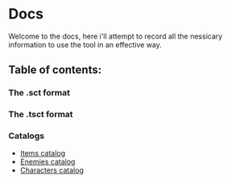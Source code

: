 # Docs
Welcome to the docs, here i'll attempt to record all the nessicary information to use
the tool in an effective way.


## Table of contents:

### The .sct format

### The .tsct format

### Catalogs
+ [Items catalog](./catalog/items.md)
+ [Enemies catalog](./catalog/enemies.md)
+ [Characters catalog](./catalog/characters.md)